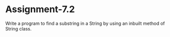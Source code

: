 # Assignment-7.2
Write a program to find a substring in a String by using an inbuilt method of String class.
